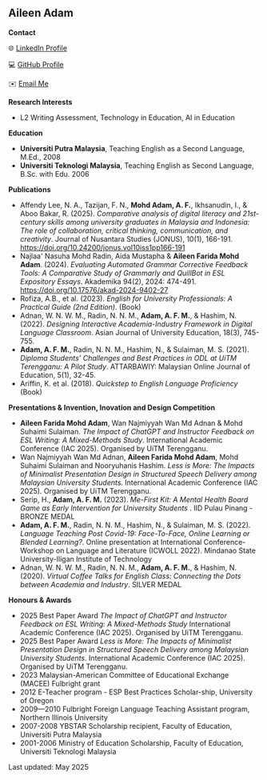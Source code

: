 ## Aileen Adam


**Contact**

<p>🌐 <a href="https://www.linkedin.com/in/aileenadam/">LinkedIn Profile</a></p>
<p>💻 <a href="https://github.com/aileenadam">GitHub Profile</a></p>
<p>✉️ <a href="mailto:aileenfarida@gmail.com">Email Me</a></p>

**Research Interests**
  - L2 Writing Assessment, Technology in Education, AI in Education

**Education**

- **Universiti Putra Malaysia**, Teaching English as a Second Language, M.Ed., 2008
- **Universiti Teknologi Malaysia**, Teaching English as Second Language, B.Sc. with Edu. 2006

**Publications**

- Affendy Lee, N. A., Tazijan, F. N., **Mohd Adam, A. F.**, Ikhsanudin, I., & Aboo Bakar, R. (2025). _Comparative analysis of digital literacy and 21st-century skills among university graduates in Malaysia and Indonesia: The role of collaboration, critical thinking, communication, and creativity_. Journal of Nusantara Studies (JONUS), 10(1), 166-191. https://doi.org/10.24200/jonus.vol10iss1pp166-191
- Najlaa' Nasuha Mohd Radin, Aida Mustapha & **Aileen Farida Mohd Adam**. (2024). _Evaluating Automated Grammar Corrective Feedback Tools: A Comparative Study of Grammarly and QuillBot in ESL Expository Essays_. Akademika 94(2), 2024: 474-491. https://doi.org/10.17576/akad-2024-9402-27
- Rofiza, A.B., et al. (2023). _English for University Professionals: A Practical Guide (2nd Edition)_. (Book)
- Adnan, W. N. W. M., Radin, N. N. M., **Adam, A. F. M.**, & Hashim, N. (2022). _Designing Interactive Academia-Industry Framework in Digital Language Classroom_. Asian Journal of University Education, 18(3), 745-755.
- **Adam, A. F. M.**, Radin, N. N. M., Hashim, N., & Sulaiman, M. S. (2021). _Diploma Students’ Challenges and Best Practices in ODL at UiTM Terengganu: A Pilot Study_. ATTARBAWIY: Malaysian Online Journal of Education, 5(1), 32-45.
- Ariffin, K. et al. (2018). _Quickstep to English Language Proficiency_ (Book)

**Presentations & Invention, Inovation and Design Competition**

- **Aileen Farida Mohd Adam**, Wan Najmiyyah Wan Md Adnan & Mohd Suhaimi Sulaiman. _The Impact of ChatGPT and Instructor Feedback on ESL Writing: A Mixed-Methods Study_. International Academic Conference (IAC 2025). Organised by UiTM Terengganu.
- Wan Najmiyyah Wan Md Adnan, **Aileen Farida Mohd Adam**, Mohd Suhaimi Sulaiman and Nooryuhanis Hashim. _Less is More: The Impacts of Minimalist Presentation Design in Structured Speech Delivery among Malaysian University Students_. International Academic Conference (IAC 2025). Organised by UiTM Terengganu.
- Serip, H., **Adam, A. F. M.** (2023). _Me-First Kit: A Mental Health Board Game as Early Intervention for University Students_ . IID Pulau Pinang - BRONZE MEDAL
- **Adam, A. F. M.**, Radin, N. N. M., Hashim, N., & Sulaiman, M. S. (2022). _Language Teaching Post Covid-19: Face-To-Face, Online Learning or Blended Learning?_. Online presentation at International Conference-Workshop on Language and Literature (ICWOLL 2022). Mindanao State University-Iligan Institute of Technology
- Adnan, W. N. W. M., Radin, N. N. M., **Adam, A. F. M.**, & Hashim, N. (2020). _Virtual Coffee Talks for English Class: Connecting the Dots between Academia and Industry_. SILVER MEDAL

**Honours & Awards**

- 2025 Best Paper Award _The Impact of ChatGPT and Instructor Feedback on ESL Writing: A Mixed-Methods Study_ International Academic Conference (IAC 2025). Organised by UiTM Terengganu.
- 2025 Best Paper Award _Less is More: The Impacts of Minimalist Presentation Design in Structured Speech Delivery among Malaysian University Students_. International Academic Conference (IAC 2025). Organised by UiTM Terengganu.
- 2023 Malaysian-American Committee of Educational Exchange (MACEE) Fulbright grant
- 2012 E-Teacher program - ESP Best Practices Scholar-ship, University of Oregon
- 2009—2010 Fulbright Foreign Language Teaching Assistant program, Northern Illinois University
- 2007-2008 YBSTAR Scholarship recipient, Faculty of Education, Universiti Putra Malaysia
- 2001-2006 Ministry of Education Scholarship, Faculty of Education, Universiti Teknologi Malaysia

<p> Last updated: May 2025</p>
